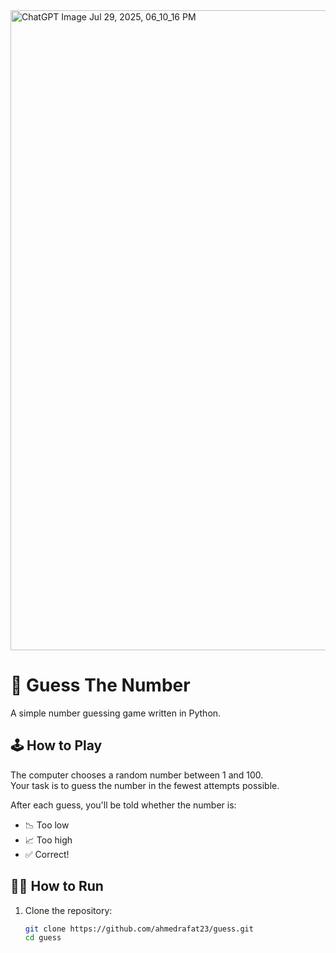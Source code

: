 <img width="1024" height="1024" alt="ChatGPT Image Jul 29, 2025, 06_10_16 PM" src="https://github.com/user-attachments/assets/f136db08-6017-462c-becb-b3cf390a26be" />

# 🎯 Guess The Number

A simple number guessing game written in Python.

## 🕹️ How to Play

The computer chooses a random number between 1 and 100.  
Your task is to guess the number in the fewest attempts possible.

After each guess, you'll be told whether the number is:

- 📉 Too low
- 📈 Too high
- ✅ Correct!

## 🧑‍💻 How to Run

1. Clone the repository:
   ```bash
   git clone https://github.com/ahmedrafat23/guess.git
   cd guess

